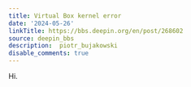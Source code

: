 ```yaml
---
title: Virtual Box kernel error
date: '2024-05-26'
linkTitle: https://bbs.deepin.org/en/post/268602
source: deepin_bbs
description:  piotr_bujakowski 
disable_comments: true
---
```

Hi.
